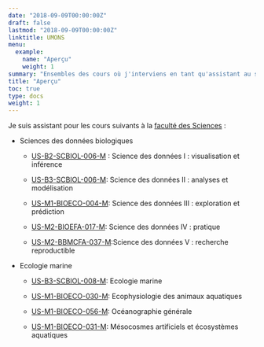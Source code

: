```yaml
---
date: "2018-09-09T00:00:00Z"
draft: false
lastmod: "2018-09-09T00:00:00Z"
linktitle: UMONS
menu:
  example:
    name: "Aperçu"
    weight: 1
summary: "Ensembles des cours où j'interviens en tant qu'assistant au sein du l'Univesité de Mons"
title: "Aperçu"
toc: true
type: docs
weight: 1
---
```


Je suis assistant pour les cours suivants à la [faculté des Sciences](https://web.umons.ac.be/fs/fr/) :

- Sciences des données biologiques
    + [US-B2-SCBIOL-006-M](http://applications.umons.ac.be/web/fr/pde/2018-2019/ue/US-B2-SCBIOL-006-M.htm) : Science des données I : visualisation et inférence
    
    + [US-B3-SCBIOL-006-M](http://applications.umons.ac.be/web/fr/pde/2018-2019/ue/US-M1-BIOECO-004-M.htm): Science des données II : analyses et modélisation 
    
    + [US-M1-BIOECO-004-M](http://applications.umons.ac.be/web/fr/pde/2018-2019/ue/US-M1-BIOECO-004-M.htm): Science des données III : exploration et prédiction 
    
    + [US-M2-BIOEFA-017-M](http://applications.umons.ac.be/web/fr/pde/2018-2019/aa/S-BIOG-043.htm): Science des données IV : pratique
    
    + [US-M2-BBMCFA-037-M](http://applications.umons.ac.be/web/en/pde/2018-2019/ue/US-M2-BIOEFA-015-M.htm):Science des données V : recherche reproductible

- Ecologie marine
    + [US-B3-SCBIOL-008-M](http://applications.umons.ac.be/web/fr/pde/2018-2019/ue/US-B3-SCBIOL-008-M.htm): Ecologie marine
    
    + [US-M1-BIOECO-030-M](http://applications.umons.ac.be/web/fr/pde/2018-2019/ue/US-M1-BIOECO-030-M.htm): Ecophysiologie des animaux aquatiques
    
    + [US-M1-BIOECO-056-M](http://applications.umons.ac.be/web/fr/pde/2018-2019/ue/US-M1-BIOECO-056-M.htm): Océanographie générale
    
    + [US-M1-BIOECO-031-M](http://applications.umons.ac.be/web/fr/pde/2018-2019/ue/US-M1-BIOECO-031-M.htm): Mésocosmes artificiels et écosystèmes aquatiques
